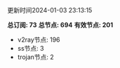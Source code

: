 更新时间2024-01-03 23:13:15

**总订阅: 73**
**总节点: 694**
**有效节点: 201**
- v2ray节点: 196
- ss节点: 3
- trojan节点: 2
